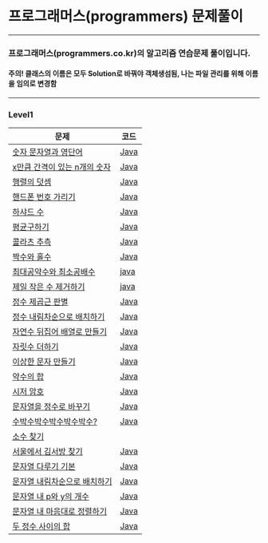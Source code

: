 # 프로그래머스(programmers) 문제풀이
<hr />

### 프로그래머스(programmers.co.kr)의 알고리즘 연습문제 풀이입니다.
#### 주의! 클래스의 이름은 모두 Solution로 바꿔야 객체생섬됨, 나는 파일 관리를 위해 이름을 임의로 변경함   

<hr />

### Level1
|문제|코드|
|--------------|-------------|
<a href="https://programmers.co.kr/learn/courses/30/lessons/81301">숫자 문자열과 영단어</a>|<a href="https://github.com/saehee15/Programmers/blob/main/Level1/StringToNumber.java">Java</a>|
<a href="https://programmers.co.kr/learn/courses/30/lessons/12954">x만큼 간격이 있는 n개의 숫자</a>|<a href="https://github.com/saehee15/Programmers/blob/main/Level1/XDistanceNNumber.java">Java</a>|
<a href="https://school.programmers.co.kr/learn/courses/30/lessons/12950">행렬의 덧셈</a>|<a href="https://github.com/saehee15/Programmers/blob/main/Level1/MatrixSum.java">Java</a>|
<a href="https://school.programmers.co.kr/learn/courses/30/lessons/12948">핸드폰 번호 가리기</a>|<a href="https://github.com/saehee15/Programmers/blob/main/Level1/PhoneNumber.java">Java</a>|
<a href="https://school.programmers.co.kr/learn/courses/30/lessons/12947">하샤드 수</a>|<a href="https://github.com/saehee15/Programmers/blob/main/Level1/HarshadNumber.java">Java</a>|
<a href="https://school.programmers.co.kr/learn/courses/30/lessons/12944">평균구하기</a>|<a href="https://github.com/saehee15/Programmers/blob/main/Level1/Average.java">Java</a>|
<a href="https://school.programmers.co.kr/learn/courses/30/lessons/12943">콜라츠 추측</a>|<a href="https://github.com/saehee15/Programmers/blob/main/Level1/Collatz.java">Java</a>|
<a href="https://school.programmers.co.kr/learn/courses/30/lessons/12937">짝수와 홀수</a>|<a href="https://github.com/saehee15/Programmers/blob/main/Level1/EvenAndOdd.java">Java</a>|
<a href="https://school.programmers.co.kr/learn/courses/30/lessons/12940">최대공약수와 최소공배수</a>|<a href="https://github.com/saehee15/Programmers/blob/main/Level1/GCDAndLCM.java">java</a>|
<a href="https://school.programmers.co.kr/learn/courses/30/lessons/12935">제일 작은 수 제거하기</a>|<a href="https://github.com/saehee15/Programmers/blob/main/Level1/MinNumberRemove.java">java</a>|
<a href="https://school.programmers.co.kr/learn/courses/30/lessons/12934">정수 제곱근 판별</a>|<a href="https://github.com/saehee15/Programmers/blob/main/Level1/Checksquare_root.java">Java</a>|
<a href="https://school.programmers.co.kr/learn/courses/30/lessons/12933">정수 내림차순으로 배치하기</a>|<a href="https://github.com/saehee15/Programmers/blob/main/Level1/NumberDesc.java">Java</a>|
<a href="https://school.programmers.co.kr/learn/courses/30/lessons/12932">자연수 뒤집어 배열로 만들기</a>|<a href="https://github.com/saehee15/Programmers/blob/main/Level1/NumberReverse.java">Java</a>|
<a href="https://school.programmers.co.kr/learn/courses/30/lessons/12931">자릿수 더하기</a>|<a href="https://github.com/saehee15/Programmers/blob/main/Level1/SumDigit.java">Java</a>|
<a href="https://school.programmers.co.kr/learn/courses/30/lessons/12930">이상한 문자 만들기</a>|<a href="https://github.com/saehee15/Programmers/blob/main/Level1/WeirdString.java">Java</a>|
<a href="https://school.programmers.co.kr/learn/courses/30/lessons/12928">약수의 합</a>|<a href="https://github.com/saehee15/Programmers/blob/main/Level1/SumDivisor.java">Java</a>|
<a href="https://school.programmers.co.kr/learn/courses/30/lessons/12926">시저 암호</a>|<a href="https://github.com/saehee15/Programmers/blob/main/Level1/Caesar.java">Java</a>|
<a href="https://school.programmers.co.kr/learn/courses/30/lessons/12925">문자열을 정수로 바꾸기</a>|<a href="https://github.com/saehee15/Programmers/blob/main/Level1/StringToNumber1.java">Java</a>|
<a href="https://school.programmers.co.kr/learn/courses/30/lessons/12922">수박수박수박수박수박수?</a>|<a href="https://github.com/saehee15/Programmers/blob/main/Level1/Watermelon.java">Java</a>|
<a href="https://school.programmers.co.kr/learn/courses/30/lessons/12921">소수 찾기</a>|<a href=""></a>|
<a href="https://school.programmers.co.kr/learn/courses/30/lessons/12919">서울에서 김서방 찾기</a>|<a href="https://github.com/saehee15/Programmers/blob/main/Level1/FindKim.java">Java</a>|
<a href="https://school.programmers.co.kr/learn/courses/30/lessons/12918">문자열 다루기 기본</a>|<a href="https://github.com/saehee15/Programmers/blob/main/Level1/StringControl.java">Java</a>|
<a href="https://school.programmers.co.kr/learn/courses/30/lessons/12917">문자열 내림차순으로 배치하기</a>|<a href="https://github.com/saehee15/Programmers/blob/main/Level1/CharacterDesc.java">Java</a>|
<a href="https://school.programmers.co.kr/learn/courses/30/lessons/12916">문자열 내 p와 y의 개수</a>|<a href="https://github.com/saehee15/Programmers/blob/main/Level1/PAndYCount.java">Java</a>|
<a href="">문자열 내 마음대로 정렬하기</a>|<a href="">Java</a>|
<a href="https://school.programmers.co.kr/learn/courses/30/lessons/12912">두 정수 사이의 합</a>|<a href="https://github.com/saehee15/Programmers/blob/main/Level1/Sum.java">Java</a>|